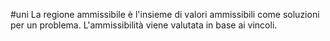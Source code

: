 #uni 
La regione ammissibile è l'insieme di valori ammissibili come soluzioni per un problema. L'ammissibilità viene valutata in base ai vincoli.